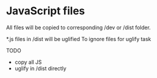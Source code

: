 # JavaScript files

All files will be copied to corresponding /dev or /dist folder.

*.js files in /dist will be uglified
To ignore files for uglify task


TODO
* copy all JS
* uglify in /dist directly
